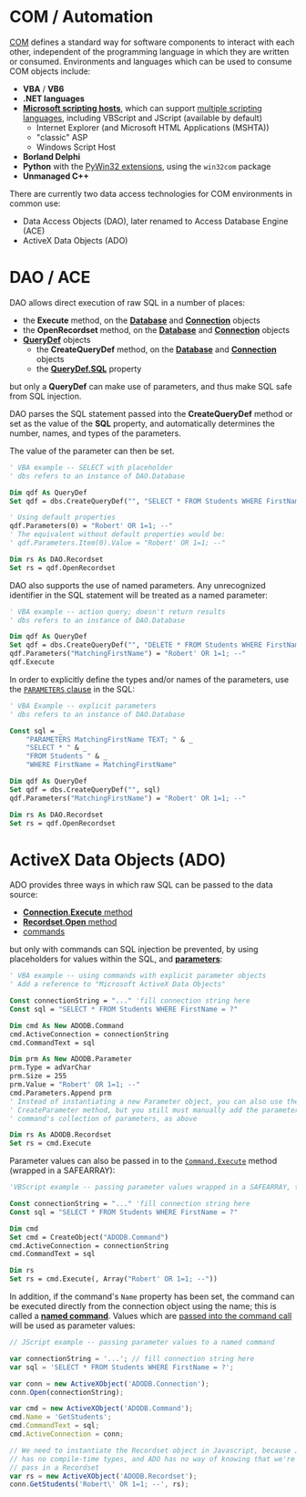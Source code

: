 COM / Automation
===

[COM](https://en.wikipedia.org/wiki/Component_Object_Model) defines a standard way for software components to interact
with each other, independent of the programming language in which they are written or consumed. Environments and
languages which can be used to consume COM objects include:

* **VBA** / **VB6**
* **.NET languages**
* [**Microsoft scripting hosts**](https://docs.microsoft.com/en-us/previous-versions/windows/internet-explorer/ie-developer/scripting-articles/fdee6589(v%3dvs.94)), which can support [multiple scripting languages](https://docs.microsoft.com/en-us/previous-versions/windows/internet-explorer/ie-developer/scripting-articles/xawadt95(v%3dvs.94)), including VBScript and JScript (available by default)
    * Internet Explorer (and Microsoft HTML Applications (MSHTA))
    * "classic" ASP
    * Windows Script Host
* **Borland Delphi**
* **Python** with the [PyWin32 extensions](https://github.com/mhammond/pywin32), using the `win32com` package
* **Unmanaged C++**

There are currently two data access technologies for COM environments in common use:

* Data Access Objects (DAO), later renamed to Access Database Engine (ACE)
* ActiveX Data Objects (ADO)

DAO / ACE
===

DAO allows direct execution of raw SQL in a number of places:

* the **Execute** method, on the [**Database**](https://msdn.microsoft.com/en-us/library/office/ff197654.aspx) and [**Connection**](https://msdn.microsoft.com/en-us/library/office/ff835040.aspx) objects
* the **OpenRecordset** method, on the [**Database**](https://msdn.microsoft.com/en-us/library/office/ff820966.aspx) and [**Connection**](https://msdn.microsoft.com/en-us/library/office/ff194324.aspx) objects
* [**QueryDef**](https://msdn.microsoft.com/en-us/library/office/ff845129.aspx) objects
    * the **CreateQueryDef** method, on the [**Database**](https://msdn.microsoft.com/en-us/library/office/ff195966.aspx) and [**Connection**](https://msdn.microsoft.com/en-us/library/office/ff191860.aspx) objects
    * the [**QueryDef.SQL**](https://msdn.microsoft.com/en-us/library/office/ff845522.aspx) property

but only a **QueryDef** can make use of parameters, and thus make SQL safe from SQL injection.

DAO parses the SQL statement passed into the **CreateQueryDef** method or set as the value of the **SQL** property, and automatically determines the number, names, and types of the parameters.

The value of the parameter can then be set.

```vb
' VBA example -- SELECT with placeholder
' dbs refers to an instance of DAO.Database

Dim qdf As QueryDef
Set qdf = dbs.CreateQueryDef("", "SELECT * FROM Students WHERE FirstName = ?")

' Using default properties
qdf.Parameters(0) = "Robert' OR 1=1; --"
' The equivalent without default properties would be:
' qdf.Parameters.Item(0).Value = "Robert' OR 1=1; --"

Dim rs As DAO.Recordset
Set rs = qdf.OpenRecordset
```

DAO also supports the use of named parameters. Any unrecognized identifier in the SQL statement will be treated as a named parameter:

```vb
' VBA example -- action query; doesn't return results
' dbs refers to an instance of DAO.Database

Dim qdf As QueryDef
Set qdf = dbs.CreateQueryDef("", "DELETE * FROM Students WHERE FirstName = MatchingFirstName")
qdf.Parameters("MatchingFirstName") = "Robert' OR 1=1; --"
qdf.Execute
```

In order to explicitly define the types and/or names of the parameters, use the
[`PARAMETERS` clause](https://msdn.microsoft.com/en-us/library/office/ff845220.aspx?f=255&MSPPError=-2147217396)
in the SQL:

```vb
' VBA Example -- explicit parameters
' dbs refers to an instance of DAO.Database

Const sql = _
    "PARAMETERS MatchingFirstName TEXT; " & _
    "SELECT * " & _
    "FROM Students " & _
    "WHERE FirstName = MatchingFirstName"

Dim qdf As QueryDef
Set qdf = dbs.CreateQueryDef("", sql)
qdf.Parameters("MatchingFirstName") = "Robert' OR 1=1; --"

Dim rs As DAO.Recordset
Set rs = qdf.OpenRecordset
```

ActiveX Data Objects (ADO)
===

ADO provides three ways in which raw SQL can be passed to the data source:

* [**Connection**.**Execute** method](https://docs.microsoft.com/en-us/sql/ado/reference/ado-api/execute-method-ado-connection)
* [**Recordset**.**Open** method](https://docs.microsoft.com/en-us/sql/ado/reference/ado-api/open-method-ado-recordset)
* [commands](https://docs.microsoft.com/en-us/sql/ado/guide/data/preparing-and-executing-commands)

but only with commands can SQL injection be prevented, by using placeholders for values within the SQL, and
[**parameters**](https://docs.microsoft.com/en-us/sql/ado/guide/data/command-object-parameters):

```vb
' VBA example -- using commands with explicit parameter objects
' Add a reference to "Microsoft ActiveX Data Objects"

Const connectionString = "..." 'fill connection string here
Const sql = "SELECT * FROM Students WHERE FirstName = ?"

Dim cmd As New ADODB.Command
cmd.ActiveConnection = connectionString
cmd.CommandText = sql

Dim prm As New ADODB.Parameter
prm.Type = adVarChar
prm.Size = 255
prm.Value = "Robert' OR 1=1; --"
cmd.Parameters.Append prm
' Instead of instantiating a new Parameter object, you can also use the command's
' CreateParameter method, but you still must manually add the parameter to the
' command's collection of parameters, as above

Dim rs As ADODB.Recordset
Set rs = cmd.Execute
```

Parameter values can also be passed in to the
[`Command.Execute`](https://docs.microsoft.com/en-us/sql/ado/reference/ado-api/execute-method-ado-command?view=sql-server-2017)
method (wrapped in a SAFEARRAY):

```vb
'VBScript example -- passing parameter values wrapped in a SAFEARRAY, to the Execute method

Const connectionString = "..." 'fill connection string here
Const sql = "SELECT * FROM Students WHERE FirstName = ?"

Dim cmd
Set cmd = CreateObject("ADODB.Command")
cmd.ActiveConnection = connectionString
cmd.CommandText = sql

Dim rs
Set rs = cmd.Execute(, Array("Robert' OR 1=1; --"))
```

In addition, if the command's `Name` property has been set, the command can be executed directly from the connection
object using the name; this is called a
[**named command**](https://docs.microsoft.com/en-us/sql/ado/guide/data/named-commands).
Values which are
[passed into the command call](https://docs.microsoft.com/en-us/sql/ado/guide/data/passing-parameters-to-a-named-command)
will be used as parameter values:

```js
// JScript example -- passing parameter values to a named command

var connectionString = '...'; // fill connection string here
var sql = 'SELECT * FROM Students WHERE FirstName = ?';

var conn = new ActiveXObject('ADODB.Connection');
conn.Open(connectionString);

var cmd = new ActiveXObject('ADODB.Command');
cmd.Name = 'GetStudents';
cmd.CommandText = sql;
cmd.ActiveConnection = conn;

// We need to instantiate the Recordset object in Javascript, because Javascript
// has no compile-time types, and ADO has no way of knowing that we're trying to
// pass in a Recordset
var rs = new ActiveXObject('ADODB.Recordset');
conn.GetStudents('Robert\' OR 1=1; --', rs);
```
